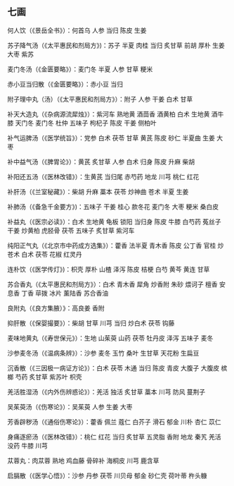 ## 七画

何人饮（《景岳全书》）：何首乌 人参 当归 陈皮 生姜

苏子降气汤（《太平惠民和剂局方》)：苏子 半夏 肉桂 当归 炙甘草 前胡 厚朴 生姜 大枣 紫苏

麦门冬汤（《金匮要略》）：麦门冬 半夏 人参 甘草 粳米

赤小豆当归散（《金匮要略》）：赤小豆 当归

附子理中丸（汤）（《太平惠民和剂局方》）：附子 人参 干姜 白术 甘草

补天大造丸（《杂病源流犀烛》）：紫河车 熟地黄 酒茴香 酒黄柏 白术 生地黄 酒牛膝 天门冬 麦门冬 杜仲 五味子 枸杞子 陈皮 干姜 侧柏叶

补气运脾汤（《医学统旨》）：党参 白术 茯苓 甘草 黄芪 陈皮 砂仁 半夏曲 生姜 大枣

补中益气汤（《脾胃论》）：黄芪 炙甘草 人参 白术 归身 陈皮 升麻 柴胡

补阳还五汤（《医林改错》）：生黄芪 当归尾  赤芍药 地龙 川芎 桃仁 红花

补肝汤（《兰室秘藏》）：柴胡 升麻 藁本 茯苓 炒神曲 苍术 半夏 生姜

补肺汤（《备急千金要方》)：五味子 干姜 桂心 款冬花 麦门冬 大枣 粳米 桑白皮

补益丸（《医宗必读》）：白术 生地黄 龟板  锁阳 当归身 陈皮 牛膝 白芍药 菟丝子 干姜 炒黄柏 虎胫骨 茯苓 五味子 炙甘草 紫河车

纯阳正气丸（《北京市中药成方选集》）：藿香  法半夏 青木香 陈皮 公丁香 官桂 炒苍术 白术 茯苓 花椒 红灵丹

连朴饮（《医学传灯》)：枳壳 厚朴 山楂 泽泻 陈皮 桔梗 白芍 黄芩 黄连 甘草

苏合香丸（《太平惠民和剂局方》）：白术 青木香 犀角 炒香附 朱砂 煨诃子 檀香 安息香 丁香 荜拨 冰片 薰陆香 苏合香油

良附丸（《良方集腋）》：高良姜 香附

抑肝散（《保婴撮要》）：柴胡 甘草 川芎 当归 炒白术 茯苓 钩藤

麦味地黄丸（《寿世保元》）：生地 山茱萸 山药 茯苓 牡丹皮 泽泻 五味子 麦冬

沙参麦冬汤（《温病条辨》）：沙参 麦冬 玉竹 桑叶 生甘草 天花粉 生扁豆

沉香散（《三因极一病证方论》）：白术 茯苓  木通 当归 陈皮 青皮 大腹子 大腹皮 槟榔 芍药 炙甘草 紫苏叶 枳壳

羌活胜湿汤（《内外伤辨惑论》）：羌活 独活 炙甘草 藁本 川芎 防风 蔓荆子

吴茱萸汤（《伤寒论》）：吴茱萸 人参 生姜 大枣

芳香辟秽汤（《通俗伤寒论》）：藿香 佩兰 蔻仁 白芥子 滑石 郁金 川朴 杏仁 苡仁

身痛逐瘀汤（《医林改错》）：桃仁 红花 当归 炙甘草 五灵脂 香附 地龙 秦艽 羌活 没药 牛膝 川芎

苁蓉丸：肉苁蓉 熟地 鸡血藤 骨碎补 海桐皮 川芎 鹿含草

启膈散（《医学心悟》）：沙参 丹参 茯苓 川贝母 郁金 砂仁壳 荷叶蒂 杵头糠
